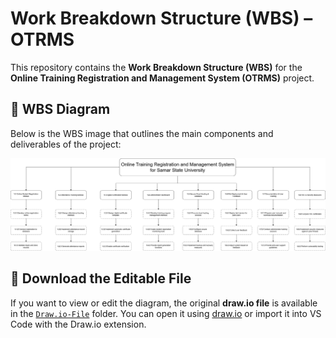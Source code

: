 # Work Breakdown Structure (WBS) – OTRMS  

This repository contains the **Work Breakdown Structure (WBS)** for the **Online Training Registration and Management System (OTRMS)** project.  

## 📌 WBS Diagram  
Below is the WBS image that outlines the main components and deliverables of the project:  

![WBS-OTRMS Diagram](images/WBS%20-%20OTRMS.png)  

## 📂 Download the Editable File  
If you want to view or edit the diagram, the original **draw.io file** is available in the [`Draw.io-File`](./Draw.io-File) folder. You can open it using [draw.io](https://app.diagrams.net/) or import it into VS Code with the Draw.io extension.  


